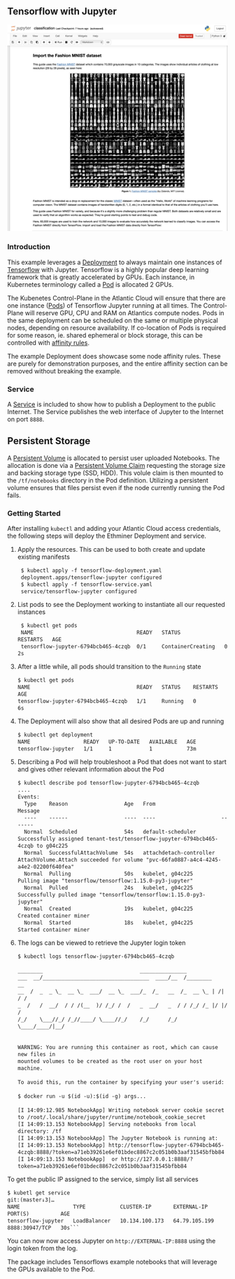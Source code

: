 ## Tensorflow with Jupyter

![Screenshot](screenshot.png)


### Introduction
This example leverages a [Deployment](https://kubernetes.io/docs/concepts/workloads/controllers/deployment/) to always maintain one instances of [Tensorflow](https://www.tensorflow.org) with Jupyter. Tensorflow is a highly popular deep learning framework that is greatly accelerated by GPUs. Each instance, in Kubernetes terminology called a [Pod](https://kubernetes.io/docs/concepts/workloads/pods/pod-overview/) is allocated 2 GPUs.

The Kubenetes Control-Plane in the Atlantic Cloud will ensure that there are one instance ([Pods](https://kubernetes.io/docs/concepts/workloads/pods/pod-overview/)) of Tensorflow Jupyter running at all times. The Control-Plane will reserve GPU, CPU and RAM on Atlantics compute nodes. Pods in the same deployment can be scheduled on the same or multiple physical nodes, depending on resource availability. If co-location of Pods is required for some reason, ie. shared ephemeral or block storage, this can be controlled with [affinity rules](https://kubernetes.io/docs/concepts/configuration/assign-pod-node/#affinity-and-anti-affinity).

The example Deployment does showcase some node affinity rules. These are purely for demonstration purposes, and the entire affinity section can be removed without breaking the example.

### Service
A [Service](https://kubernetes.io/docs/concepts/services-networking/service/) is included to show how to publish a Deployment to the public Internet. The Service publishes the web interface of Jupyter to the Internet on port `8888`.

## Persistent Storage
A [Persistent Volume](https://kubernetes.io/docs/concepts/storage/persistent-volumes/) is allocated to persist user uploaded Notebooks. The allocation is done via a [Persistent Volume Claim](https://github.com/atlantic-crypto/kubernetes-cloud-examples/blob/master/cuda-ssh/sshd-pvc.yaml) requesting the storage size and backing storage type (SSD, HDD). This volule claim is then mounted to the `/tf/notebooks` directory in the Pod definition. Utilizing a persistent volume ensures that files persist even if the node currently running the Pod fails.

### Getting Started

After installing `kubectl` and adding your Atlantic Cloud access credentials, the following steps will deploy the Ethminer Deployment and service.

1. Apply the resources. This can be used to both create and update existing manifests
   ```shell
    $ kubectl apply -f tensorflow-deployment.yaml
    deployment.apps/tensorflow-jupyter configured
    $ kubectl apply -f tensorflow-service.yaml
    service/tensorflow-jupyter configured
   ````
   
2. List pods to see the Deployment working to instantiate all our requested instances
   ```shell
    $ kubectl get pods
    NAME                                 READY   STATUS              RESTARTS   AGE
    tensorflow-jupyter-6794bcb465-4czqb  0/1     ContainerCreating   0          2s
    ```
    
3. After a little while, all pods should transition to the `Running` state
   ```shell
   $ kubectl get pods
   NAME                                  READY   STATUS    RESTARTS   AGE
   tensorflow-jupyter-6794bcb465-4czqb   1/1     Running   0          6s
   ```
   
5. The Deployment will also show that all desired Pods are up and running
    ```shell
    $ kubectl get deployment
    NAME                 READY   UP-TO-DATE   AVAILABLE   AGE
    tensorflow-jupyter   1/1     1            1           73m
    ```
    
4. Describing a Pod will help troubleshoot a Pod that does not want to start and gives other relevant information about the Pod
    ```shell
    $ kubectl describe pod tensorflow-jupyter-6794bcb465-4czqb
    ....
    Events:
      Type    Reason                  Age   From                     Message
      ----    ------                  ----  ----                     -------
      Normal  Scheduled               54s   default-scheduler        Successfully assigned tenant-test/tensorflow-jupyter-6794bcb465-4czqb to g04c225
      Normal  SuccessfulAttachVolume  54s   attachdetach-controller  AttachVolume.Attach succeeded for volume "pvc-66fa0887-a4c4-4245-a4e2-02200f640fea"
      Normal  Pulling                 50s   kubelet, g04c225         Pulling image "tensorflow/tensorflow:1.15.0-py3-jupyter"
      Normal  Pulled                  24s   kubelet, g04c225         Successfully pulled image "tensorflow/tensorflow:1.15.0-py3-jupyter"
      Normal  Created                 19s   kubelet, g04c225         Created container miner
      Normal  Started                 18s   kubelet, g04c225         Started container miner
    ```
    
5. The logs can be viewed to retrieve the Jupyter login token
    ```shell
    $ kubectl logs tensorflow-jupyter-6794bcb465-4czqb
    
    ________                               _______________
    ___  __/__________________________________  ____/__  /________      __
    __  /  _  _ \_  __ \_  ___/  __ \_  ___/_  /_   __  /_  __ \_ | /| / /
    _  /   /  __/  / / /(__  )/ /_/ /  /   _  __/   _  / / /_/ /_ |/ |/ /
    /_/    \___//_/ /_//____/ \____//_/    /_/      /_/  \____/____/|__/
    
    
    WARNING: You are running this container as root, which can cause new files in
    mounted volumes to be created as the root user on your host machine.
    
    To avoid this, run the container by specifying your user's userid:
    
    $ docker run -u $(id -u):$(id -g) args...
    
    [I 14:09:12.985 NotebookApp] Writing notebook server cookie secret to /root/.local/share/jupyter/runtime/notebook_cookie_secret
    [I 14:09:13.153 NotebookApp] Serving notebooks from local directory: /tf
    [I 14:09:13.153 NotebookApp] The Jupyter Notebook is running at:
    [I 14:09:13.153 NotebookApp] http://tensorflow-jupyter-6794bcb465-4czqb:8888/?token=a71eb39261e6ef01bdec8867c2c051b0b3aaf31545bfbb84
    [I 14:09:13.153 NotebookApp]  or http://127.0.0.1:8888/?token=a71eb39261e6ef01bdec8867c2c051b0b3aaf31545bfbb84
    ```
    
To get the public IP assigned to the service, simply list all services

```shell
$ kubetl get service                                                                                                                                                                                                                               git:(master↓3|…
NAME                 TYPE           CLUSTER-IP       EXTERNAL-IP     PORT(S)          AGE
tensorflow-jupyter   LoadBalancer   10.134.100.173   64.79.105.199   8888:30947/TCP   30s```
```

You can now now access Jupyter on `http://EXTERNAL-IP:8888` using the login token from the log.

The package includes Tensorflows example notebooks that will leverage the GPUs available to the Pod.